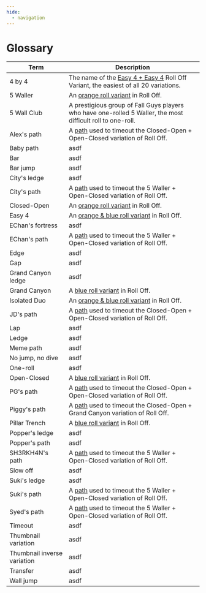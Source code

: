 ```yaml
---
hide:
  - navigation
---
```


# Glossary

| Term               | Description |
| ------------------ | ----------- |
| 4 by 4             | The name of the [Easy 4 + Easy 4](./variations/easy-4-easy-4.md) Roll Off Variant, the easiest of all 20 variations. |
| 5 Waller           | An [orange roll variant](./rolls/5-waller.md) in Roll Off. |
| 5 Wall Club        | A prestigious group of Fall Guys players who have one-rolled 5 Waller, the most difficult roll to one-roll. |
| Alex's path        | A [path](./variations/closed-open-open-closed.md#alexs-path) used to timeout the Closed-Open + Open-Closed variation of Roll Off. |
| Baby path          | asdf        |
| Bar                | asdf        |
| Bar jump           | asdf        |
| City's ledge       | asdf        |
| City's path        | A [path](./variations/5-waller-open-closed.md#citys-path) used to timeout the 5 Waller + Open-Closed variation of Roll Off. |
| Closed-Open        | An [orange roll variant](./rolls/closed-open-open-closed.md) in Roll Off. |
| Easy 4             | An [orange & blue roll variant](./rolls/easy-4.md) in Roll Off. |
| EChan's fortress   | asdf        |
| EChan's path       | A [path](./variations/5-waller-open-closed.md#echans-path) used to timeout the 5 Waller + Open-Closed variation of Roll Off. |
| Edge               | asdf        |
| Gap                | asdf        |
| Grand Canyon ledge | asdf        |
| Grand Canyon       | A [blue roll variant](./rolls/grand-canyon.md) in Roll Off. |
| Isolated Duo       | An [orange & blue roll variant](./rolls/5-waller.md) in Roll Off. |
| JD's path          | A [path](./variations/closed-open-open-closed.md#jds-path) used to timeout the Closed-Open + Open-Closed variation of Roll Off. |
| Lap                | asdf        |
| Ledge              | asdf        |
| Meme path          | asdf        |
| No jump, no dive   | asdf        |
| One-roll           | asdf        |
| Open-Closed        | A [blue roll variant](./rolls/closed-open-open-closed.md) in Roll Off. |
| PG's path          | A [path](./variations/closed-open-open-closed.md#pgs-path) used to timeout the Closed-Open + Open-Closed variation of Roll Off. |
| Piggy's path       | A [path](./variations/closed-open-grand-canyon.md#piggys-path) used to timeout the Closed-Open + Grand Canyon variation of Roll Off. |
| Pillar Trench      | A [blue roll variant](./rolls/pillar-trench.md) in Roll Off. |
| Popper's ledge     | asdf        |
| Popper's path      | asdf        |
| SH3RKH4N's path    | A [path](./variations/5-waller-open-closed.md#sh3rkh4ns-path) used to timeout the 5 Waller + Open-Closed variation of Roll Off. |
| Slow off           | asdf        |
| Suki's ledge       | asdf        |
| Suki's path        | A [path](./variations/5-waller-open-closed.md#sukis-path) used to timeout the 5 Waller + Open-Closed variation of Roll Off. |
| Syed's path        | A [path](./variations/5-waller-open-closed.md#syeds-path) used to timeout the 5 Waller + Open-Closed variation of Roll Off. |
| Timeout            | asdf        |
| Thumbnail variation | asdf       |
| Thumbnail inverse variation | asdf       |
| Transfer           | asdf        |
| Wall jump          | asdf        |
